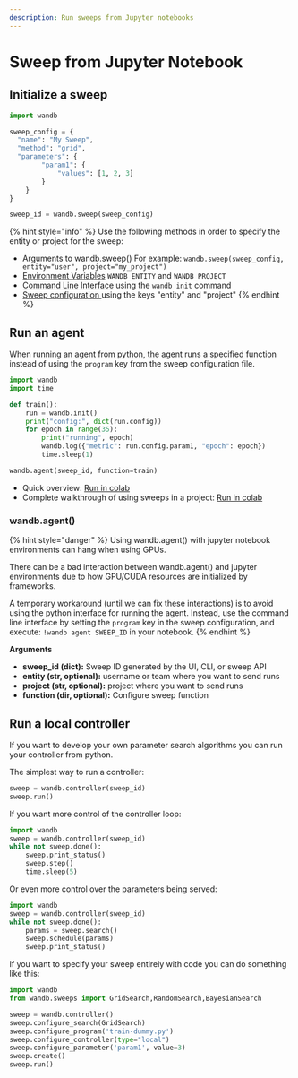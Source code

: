 ```yaml
---
description: Run sweeps from Jupyter notebooks
---
```


# Sweep from Jupyter Notebook

## Initialize a sweep

```python
import wandb

sweep_config = {
  "name": "My Sweep",
  "method": "grid",
  "parameters": {
        "param1": {
            "values": [1, 2, 3]
        }
    }
}

sweep_id = wandb.sweep(sweep_config)
```

{% hint style="info" %}
Use the following methods in order to specify the entity or project for the sweep:

* Arguments to wandb.sweep\(\) For example: `wandb.sweep(sweep_config, entity="user", project="my_project")`
* [Environment Variables]() `WANDB_ENTITY` and `WANDB_PROJECT`
* [Command Line Interface]() using the `wandb init` command
* [Sweep configuration ](configuration.md)using the keys "entity" and "project"
{% endhint %}

## Run an agent

When running an agent from python, the agent runs a specified function instead of using the `program` key from the sweep configuration file.

```python
import wandb
import time

def train():
    run = wandb.init()
    print("config:", dict(run.config))
    for epoch in range(35):
        print("running", epoch)
        wandb.log({"metric": run.config.param1, "epoch": epoch})
        time.sleep(1)

wandb.agent(sweep_id, function=train)
```

* Quick overview: [Run in colab](https://github.com/wandb/examples/blob/master/examples/wandb-sweeps/sweeps-python/notebook.ipynb)
* Complete walkthrough of using sweeps in a project: [Run in colab](https://colab.research.google.com/drive/181GCGp36_75C2zm7WLxr9U2QjMXXoibt)

### wandb.agent\(\)

{% hint style="danger" %}
Using wandb.agent\(\) with jupyter notebook environments can hang when using GPUs.

There can be a bad interaction between wandb.agent\(\) and jupyter environments due to how GPU/CUDA resources are initialized by frameworks.

A temporary workaround \(until we can fix these interactions\) is to avoid using the python interface for running the agent. Instead, use the command line interface by setting the `program` key in the sweep configuration, and execute: `!wandb agent SWEEP_ID` in your notebook.
{% endhint %}

**Arguments**

* **sweep\_id \(dict\):** Sweep ID generated by the UI, CLI, or sweep API
* **entity \(str, optional\):** username or team where you want to send runs
* **project \(str, optional\):** project where you want to send runs
* **function \(dir, optional\):** Configure sweep function

## Run a local controller

If you want to develop your own parameter search algorithms you can run your controller from python.

The simplest way to run a controller:

```python
sweep = wandb.controller(sweep_id)
sweep.run()
```

If you want more control of the controller loop:

```python
import wandb
sweep = wandb.controller(sweep_id)
while not sweep.done():
    sweep.print_status()
    sweep.step()
    time.sleep(5)
```

Or even more control over the parameters being served:

```python
import wandb
sweep = wandb.controller(sweep_id)
while not sweep.done():
    params = sweep.search()
    sweep.schedule(params)
    sweep.print_status()
```

If you want to specify your sweep entirely with code you can do something like this:

```python
import wandb
from wandb.sweeps import GridSearch,RandomSearch,BayesianSearch

sweep = wandb.controller()
sweep.configure_search(GridSearch)
sweep.configure_program('train-dummy.py')
sweep.configure_controller(type="local")
sweep.configure_parameter('param1', value=3)
sweep.create()
sweep.run()
```

